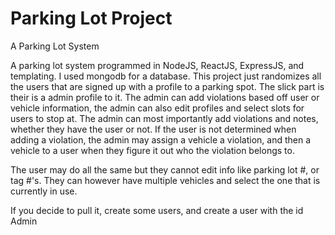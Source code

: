 # Parking Lot Project
A Parking Lot System

A parking lot system programmed in NodeJS, ReactJS, ExpressJS, and templating. I used mongodb for a database. 
This project just randomizes all the users that are signed up with a profile to a parking spot. The slick part is their is a admin 
profile to it. The admin can add violations based off user or vehicle information, the admin can also edit profiles and select slots for
users to stop at. The admin can most importantly add violations and notes, whether they have the user or not. If the user is not determined
when adding a violation, the admin may assign a vehicle a violation, and then a vehicle to a user when they figure it out who the violation belongs to.

The user may do all the same but they cannot edit info like parking lot #, or tag #'s. They can however have multiple vehicles and select the one that is currently in use. 

If you decide to pull it, create some users, and create a user with the id Admin
